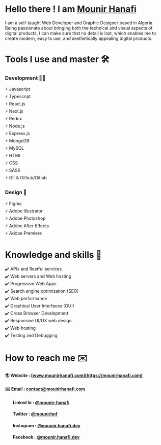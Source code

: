 # Hello there ! I am [Mounir Hanafi](https://mounirhanafi.com)
I am a self-taught Web Developer and Graphic Designer based in Algeria.\
Being passionate about bringing both the technical and visual aspects of digital products, I can make sure that no detail is lost, which enables me to create modern, easy to use, and aesthetically appealing digital products.
# Tools I use and master 🛠️
### Development 👨‍💻
⚡ Javascript\
⚡ Typescript\
⚡ React.js\
⚡ Next.js\
⚡ Redux\
⚡ Node.js\
⚡ Express.js\
⚡ MongoDB\
⚡ MySQL\
⚡ HTML\
⚡ CSS\
⚡ SASS\
⚡ Git & Github/Gitlab
### Design 🎨
⚡ Figma\
⚡ Adobe Illustrator\
⚡ Adobe Photoshop\
⚡ Adobe After Effects\
⚡ Adobe Premiere
# Knowledge and skills 🧠
✔️ APIs and Restful services\
✔️ Web servers and Web hosting\
✔️ Progressive Web Apps\
✔️ Search engine optimization (SEO)\
✔️ Web performance\
✔️ Graphical User Interfaces (GUI)\
✔️ Cross Browser Development\
✔️ Responsive UI/UX web design\
✔️ Web hosting\
✔️ Testing and Debugging
# How to reach me ✉️
#### 🌎 Website : [www.mounirhanafi.com](https://mounirhanafi.com)
#### ✉️ Email : contact@mounirhanafi.com
#### &nbsp;<img src="https://edent.github.io/SuperTinyIcons/images/svg/linkedin.svg" width="15"/>&nbsp; Linked In : [@mounir-hanafi](https://www.linkedin.com/in/mounir-hanafi)
#### &nbsp;<img src="https://edent.github.io/SuperTinyIcons/images/svg/twitter.svg" width="15"/>&nbsp; Twitter : [@mounirhnf](https://twitter.com/mounirhnf)
#### &nbsp;<img src="https://edent.github.io/SuperTinyIcons/images/svg/instagram.svg" width="15"/>&nbsp; Instagram : [@mounir.hanafi.dev](https://instagram.com/mounir.hanafi.dev)
#### &nbsp;<img src="https://edent.github.io/SuperTinyIcons/images/svg/facebook.svg" width="15"/>&nbsp; Facebook : [@mounir.hanafi.dev](https://www.facebook.com/mounir.hanafi.dev)
